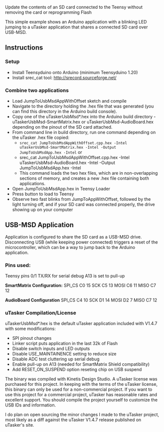 Update the contents of an SD card connected to the Teensy without removing the card or reprogramming Flash

This simple example shows an Arduino application with a blinking LED jumping to a uTasker application that shares a connected SD card over USB-MSD.

## Instructions

### Setup

* Install Teensyduino onto Arduino (minimum Teensyduino 1.20)
* Install srec_cat tool: http://srecord.sourceforge.net/

### Combine two applications

* Load JumpToUsbMsdAppWithOffset sketch and compile
* Navigate to the directory holding the .hex file that was generated (you can find this directory in the Arduino build console).
* Copy one of the uTaskerUsbMsd*.hex into the Arduino build directory - uTaskerUsbMsd-SmartMatrix.hex or uTaskerUsbMsd-AudioBoard.hex depending on the pinout of the SD card attached.
* From command line in build directory, run one command depending on the uTasker .hex file copied:
	* `srec_cat JumpToUsbMsdAppWithOffset.cpp.hex -Intel uTaskerUsbMsd-SmartMatrix.hex -Intel -Output JumpToUsbMsdApp.hex -Intel`
	or
	* 	srec_cat JumpToUsbMsdAppWithOffset.cpp.hex -Intel uTaskerUsbMsd-AudioBoard.hex -Intel -Output JumpToUsbMsdApp.hex -Intel
    * This command loads the two hex files, which are in non-overlapping sections of memory, and creates a new .hex file containing both applications.
* Open JumpToUsbMsdApp.hex in Teensy Loader
* Press button to load to Teensy
* Observe two fast blinks from JumpToAppWithOffset, followed by the light turning off, and if your SD card was connected properly, the drive showing up on your computer

## USB-MSD Application
Application is configured to share the SD card as a USB-MSD drive.  Disconnecting USB (while keeping power connected) triggers a reset of the microcontroller, which can be a way to jump back to the Arduino application.

### Pins used:
Teensy pins 0/1 TX/RX for serial debug
A13 is set to pull-up

**SmartMatrix Configuration:**
SPI_CS C0 15
SCK C5 13
MOSI C6 11
MISO C7 12

**AudioBoard Configuration**
SPI_CS C4 10
SCK D1 14
MOSI D2 7
MISO C7 12

### uTasker Compilation/License
uTaskerUsbMsd*.hex is the default uTasker application included with V1.4.7 with some modifications:

* SPI pinout changes
* Linker script puts application in the last 32k of Flash
* Disable switch inputs and LED outputs
* Disable USE_MAINTAINENCE setting to reduce size
* Disable ADC test cluttering up serial debug
* Enable pull-up on A13 (needed for SmartMatrix Shield compatibility)
* Add RESET_ON_SUSPEND option reseting chip on USB suspend

The binary was compiled with Kinetis Design Studio.
A uTasker license was purchased for this project.  In keeping with the terms of the uTasker license, this binary can only be used for a non-commercial project.  If you want to use this project for a commercial project, uTasker has reasonable rates and excellent support.  You should compile the project yourself to customize the USB IDs and information.

I do plan on open sourcing the minor changes I made to the uTasker project, most likely as a diff against the uTasker V1.4.7 release published on uTasker's site.
